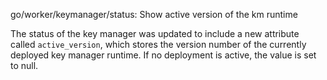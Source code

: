 go/worker/keymanager/status: Show active version of the km runtime

The status of the key manager was updated to include a new attribute called
`active_version`, which stores the version number of the currently deployed
key manager runtime. If no deployment is active, the value is set to null.
